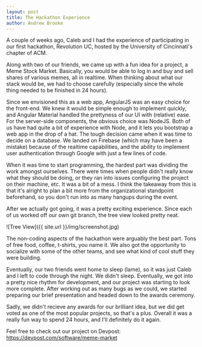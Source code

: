 ```yaml
---
layout: post
title: The Hackathon Experience
author: Andrew Brooke
---
```


A couple of weeks ago, Caleb and I had the experience of participating in our first hackathon, Revolution UC, hosted by the University of Cincinnati's chapter of ACM. 

Along with two of our friends, we came up with a fun idea for a project, a Meme Stock Market. Basically, you would be able to log in and buy and sell shares of various memes, all in realtime. When thinking about what our stack would be, we had to choose carefully (especially since the whole thing needed to be finished in 24 hours).

Since we envisioned this as a web app, AngularJS was an easy choice for the front-end. We knew it would be simple enough to implement quickly, and Angular Material handled the prettyness of our UI with (relative) ease. For the server-side components, the obvious choice was NodeJS. Both of us have had quite a bit of experience with Node, and it lets you bootstrap a web app in the drop of a hat. The tough decision came when it was time to decide on a database. We landed on Firebase (which may have been a mistake) because of the realtime capabilities, and the ability to implement user authentication through Google with just a few lines of code.

When it was time to start programming, the hardest part was dividing the work amongst ourselves. There were times when people didn't really know what they should be doing, or they ran into issues configuring the project on their machine, etc. It was a bit of a mess. I think the takeaway from this is that it's alright to plan a bit more from the organizational standpoint beforehand, so you don't run into as many hangups during the event.

After we actually got going, it was a pretty exciting experience. Since each of us worked off our own git branch, the tree view looked pretty neat.

![Tree View]({{ site.url }}/img/screenshot.jpg)

The non-coding aspects of the hackathon were arguably the best part. Tons of free food, coffee, t-shirts, you name it. We also got the opportunity to socialize with some of the other teams, and see what kind of cool stuff they were building.

Eventually, our two friends went home to sleep (lame), so it was just Caleb and I left to code through the night. We didn't sleep. Eventually, we got into a pretty nice rhythm for development, and our project was starting to look more complete. After working out as many bugs as we could, we started preparing our brief presentation and headed down to the awards ceremony. 

Sadly, we didn't recieve any awards for our brilliant idea, but we did get voted as one of the most popular projects, so that's a plus. Overall it was a really fun way to spend 24 hours, and I'll definitely do it again.

Feel free to check out our project on Devpost: https://devpost.com/software/meme-market
